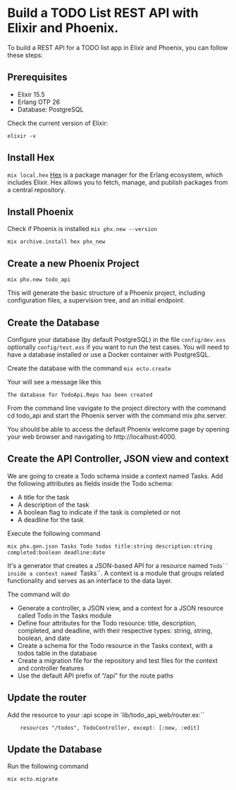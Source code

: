 # Build a TODO List REST API with Elixir and Phoenix.
To build a REST API for a TODO list app in Elixir and Phoenix, you can follow these steps:

## Prerequisites
  - Elixir  15.5
  - Erlang  OTP 26
  - Database: PostgreSQL 

Check the current version of Elixir: 

`elixir -v`

## Install Hex

 `mix local.hex`
[Hex](https://hex.pm/) is a package manager for the Erlang ecosystem, which includes Elixir. 
Hex allows you to fetch, manage, and publish packages from a central repository. 
 
## Install Phoenix
Check if Phoenix is installed `mix phx.new --version`

 `mix archive.install hex phx_new`

## Create a new Phoenix Project

`mix phx.new todo_api`

This will generate the basic structure of a Phoenix project, including configuration files, a supervision tree, and an initial endpoint.

## Create the Database
Configure your database (by default PostgreSQL) in the file `config/dev.exs` optionally `config/test.exs` if you want to run the test cases. 
You will need to have a database installed or use a Docker container with PostgreSQL.

Create the database with the command 
`mix ecto.create`

Your will see a message like this

`The database for TodoApi.Repo has been created`

From the command line vavigate to the project directory with the command cd todo_api and start the Phoenix server with the command mix phx.server. 

You should be able to access the default Phoenix welcome page by opening your web browser and navigating to http://localhost:4000.

## Create the API Controller, JSON view and context 

We are going to create a Todo schema inside a context named Tasks. Add the following attributes as fields inside the Todo schema:

- A title for the task
- A description of the task
- A boolean flag to indicate if the task is completed or not
- A deadline for the task

Execute the following command

`mix phx.gen.json Tasks Todo todos title:string description:string completed:boolean deadline:date`

It's a generator that creates a JSON-based API for a resource named `Todo`` inside a context named `Tasks``. A context is a module that groups related functionality and serves as an interface to the data layer.

The command will do
* Generate a controller, a JSON view, and a context for a JSON resource called Todo in the Tasks module
* Define four attributes for the Todo resource: title, description, completed, and deadline, with their respective types: string, string, boolean, and date
* Create a schema for the Todo resource in the Tasks context, with a todos table in the database
* Create a migration file for the repository and test files for the context and controller features
* Use the default API prefix of “/api” for the route paths

## Update the router
Add the resource to your :api scope in `lib/todo_api_web/router.ex:``

```
    resources "/todos", TodoController, except: [:new, :edit]
```

## Update the Database

Run the following command

`mix ecto.migrate`